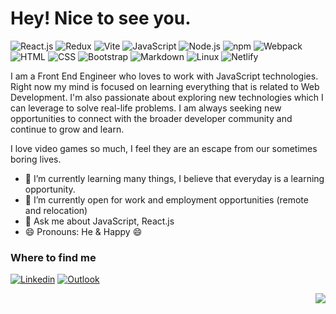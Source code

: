 <h1>Hey! Nice to see you.</h1>

![React.js](https://img.shields.io/badge/React.js-black?style=flat&logo=react&logoColor=61DAFB)
![Redux](https://img.shields.io/badge/Redux-white?style=flat&logo=redux&logoColor=764ABC)
![Vite](https://img.shields.io/badge/Vite-white?style=flat&logo=vite&logoColor=593D88)
![JavaScript](https://img.shields.io/badge/JavaScript-F7DF1E?style=flat&logo=javascript&logoColor=black)
![Node.js](https://img.shields.io/badge/Node.js-43853D?style=flat&logo=node.js&logoColor=white)
![npm](https://img.shields.io/badge/npm-CB3837?style=flat&logo=npm&logoColor=white)
![Webpack](https://img.shields.io/badge/Webpack-black?style=flat&logo=webpack&logoColor=8DD6F9)
![HTML](https://img.shields.io/badge/HTML5-E34F26?style=flat&logo=html5&logoColor=white)
![CSS](https://img.shields.io/badge/CSS3-1572B6?style=flat&logo=css3&logoColor=white)
![Bootstrap](https://img.shields.io/badge/Bootstrap-563D7C?style=flat&logo=bootstrap&logoColor=white)
![Markdown](https://img.shields.io/badge/Markdown-black?style=flat&logo=markdown&logoColor=white)
![Linux](https://img.shields.io/badge/Linux-FCC624?style=flat&logo=linux&logoColor=black)
![Netlify](https://img.shields.io/badge/Netlify-black?style=flat&logo=netlify&logoColor=00C7B7)

I am a Front End Engineer who loves to work with JavaScript technologies. Right now my mind is focused on learning everything that is related to Web Development. I'm also passionate about exploring new technologies which I can leverage to solve real-life problems. I am always seeking new opportunities to connect with the broader developer community and continue to grow and learn.

I love video games so much, I feel they are an escape from our sometimes boring lives.

- 🌱 I’m currently learning many things, I believe that everyday is a learning opportunity.
- 👯 I’m currently open for work and employment opportunities (remote and relocation)
- 💬 Ask me about JavaScript, React.js
- 😄 Pronouns: He & Happy 😄

### Where to find me

[![Linkedin](https://img.shields.io/badge/LinkedIn-0077B5?style=flat&logo=linkedin&logoColor=white)](https://www.linkedin.com/in/mvlprem/)
[![Outlook](https://img.shields.io/badge/Outlook-000?style=flat&logo=microsoftoutlook&logoColor=white)](mailto:mvl.prem@outlook.com)

<div align='right'>

![](https://komarev.com/ghpvc/?username=Mvlprem)

</div>
